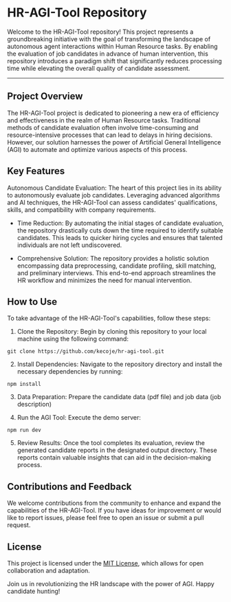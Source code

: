 # HR-AGI-Tool Repository
Welcome to the HR-AGI-Tool repository! This project represents a groundbreaking initiative with the goal of transforming the landscape of autonomous agent interactions within Human Resource tasks. By enabling the evaluation of job candidates in advance of human intervention, this repository introduces a paradigm shift that significantly reduces processing time while elevating the overall quality of candidate assessment.

---

## Project Overview
The HR-AGI-Tool project is dedicated to pioneering a new era of efficiency and effectiveness in the realm of Human Resource tasks. Traditional methods of candidate evaluation often involve time-consuming and resource-intensive processes that can lead to delays in hiring decisions. However, our solution harnesses the power of Artificial General Intelligence (AGI) to automate and optimize various aspects of this process.

## Key Features
Autonomous Candidate Evaluation: The heart of this project lies in its ability to autonomously evaluate job candidates. Leveraging advanced algorithms and AI techniques, the HR-AGI-Tool can assess candidates' qualifications, skills, and compatibility with company requirements.

- Time Reduction: By automating the initial stages of candidate evaluation, the repository drastically cuts down the time required to identify suitable candidates. This leads to quicker hiring cycles and ensures that talented individuals are not left undiscovered.

- Comprehensive Solution: The repository provides a holistic solution encompassing data preprocessing, candidate profiling, skill matching, and preliminary interviews. This end-to-end approach streamlines the HR workflow and minimizes the need for manual intervention.

## How to Use
To take advantage of the HR-AGI-Tool's capabilities, follow these steps:

1. Clone the Repository: Begin by cloning this repository to your local machine using the following command:

```
git clone https://github.com/kecoje/hr-agi-tool.git
```

2. Install Dependencies: Navigate to the repository directory and install the necessary dependencies by running:

```
npm install
```

3. Data Preparation: Prepare the candidate data (pdf file) and job data (job description)

4. Run the AGI Tool: Execute the demo server:

```
npm run dev
```

5. Review Results: Once the tool completes its evaluation, review the generated candidate reports in the designated output directory. These reports contain valuable insights that can aid in the decision-making process.

## Contributions and Feedback
We welcome contributions from the community to enhance and expand the capabilities of the HR-AGI-Tool. If you have ideas for improvement or would like to report issues, please feel free to open an issue or submit a pull request.

## License
This project is licensed under the [MIT License](https://opensource.org/license/mit/), which allows for open collaboration and adaptation.

Join us in revolutionizing the HR landscape with the power of AGI. Happy candidate hunting!